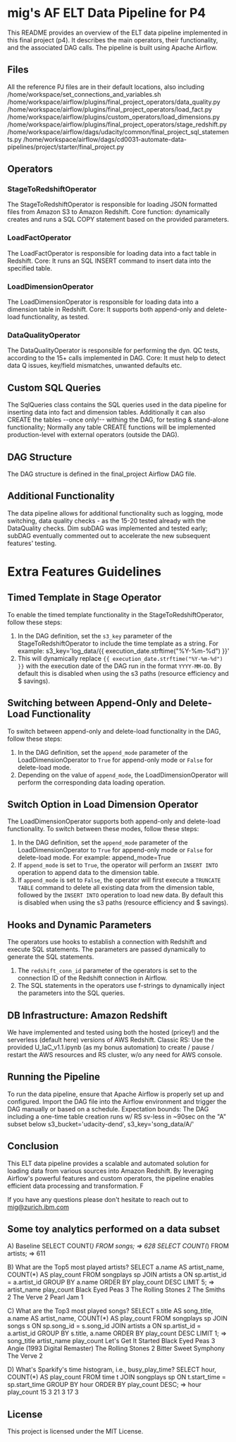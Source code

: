 # mig's AF ELT Data Pipeline for P4
This README provides an overview of the ELT data pipeline implemented in this final project (p4). 
It describes the main operators, their functionality, and the associated DAG calls. The pipeline is built using Apache Airflow.

## Files
All the reference PJ files are in their default locations, also including 
/home/workspace/set_connections_and_variables.sh
/home/workspace/airflow/plugins/final_project_operators/data_quality.py
/home/workspace/airflow/plugins/final_project_operators/load_fact.py
/home/workspace/airflow/plugins/custom_operators/load_dimensions.py
/home/workspace/airflow/plugins/final_project_operators/stage_redshift.py
/home/workspace/airflow/dags/udacity/common/final_project_sql_statements.py
/home/workspace/airflow/dags/cd0031-automate-data-pipelines/project/starter/final_project.py


## Operators
### StageToRedshiftOperator
The StageToRedshiftOperator is responsible for loading JSON formatted files from Amazon S3 to Amazon Redshift. 
Core function: dynamically creates and runs a SQL COPY statement based on the provided parameters.

### LoadFactOperator
The LoadFactOperator is responsible for loading data into a fact table in Redshift. 
Core: It runs an SQL INSERT command to insert data into the specified table.

### LoadDimensionOperator
The LoadDimensionOperator is responsible for loading data into a dimension table in Redshift. 
Core: It supports both append-only and delete-load functionality, as tested.

### DataQualityOperator
The DataQualityOperator is responsible for performing the dyn. QC tests, according to the 15+ calls implemented in DAG.
Core: It must help to detect data Q issues, key/field mismatches, unwanted defaults etc.

## Custom SQL Queries
The SqlQueries class contains the SQL queries used in the data pipeline for inserting data into fact and dimension tables.
Additionally it can also CREATE the tables --once only!-- withing the DAG, for testing & stand-alone functionality; 
Normally any table CREATE functions will be implemented production-level with external operators (outside the DAG).

## DAG Structure
The DAG structure is defined in the final_project Airflow DAG file.

## Additional Functionality
The data pipeline allows for additional functionality such as logging, mode switching, data quality checks - as the 15-20 tested already with the DataQuality checks.
Dim subDAG was implemented and tested early; subDAG eventually commented out to accelerate the new subsequent features' testing.

# Extra Features Guidelines
## Timed Template in Stage Operator
To enable the timed template functionality in the StageToRedshiftOperator, follow these steps:
1. In the DAG definition, set the `s3_key` parameter of the StageToRedshiftOperator to include the time template as a string. 
For example: s3_key='log_data/{{ execution_date.strftime("%Y-%m-%d") }}'
2. This will dynamically replace `{{ execution_date.strftime("%Y-%m-%d") }}` with the execution date of the DAG run in the format `YYYY-MM-DD`.
By default this is disabled when using the s3 paths (resource efficiency and $ savings).

## Switching between Append-Only and Delete-Load Functionality
To switch between append-only and delete-load functionality in the DAG, follow these steps:
1. In the DAG definition, set the `append_mode` parameter of the LoadDimensionOperator to `True` for append-only mode or `False` for delete-load mode.
2. Depending on the value of `append_mode`, the LoadDimensionOperator will perform the corresponding data loading operation.

## Switch Option in Load Dimension Operator
The LoadDimensionOperator supports both append-only and delete-load functionality. To switch between these modes, follow these steps:
1. In the DAG definition, set the `append_mode` parameter of the LoadDimensionOperator to `True` for append-only mode or `False` for delete-load mode. 
For example: append_mode=True
2. If `append_mode` is set to `True`, the operator will perform an `INSERT INTO` operation to append data to the dimension table.
3. If `append_mode` is set to `False`, the operator will first execute a `TRUNCATE TABLE` command to delete all existing data from the dimension table, followed by the `INSERT INTO` operation to load new data.
By default this is disabled when using the s3 paths (resource efficiency and $ savings).

## Hooks and Dynamic Parameters
The operators use hooks to establish a connection with Redshift and execute SQL statements. The parameters are passed dynamically to generate the SQL statements.
1. The `redshift_conn_id` parameter of the operators is set to the connection ID of the Redshift connection in Airflow.
2. The SQL statements in the operators use f-strings to dynamically inject the parameters into the SQL queries.

## DB Infrastructure: Amazon Redshift
We have implemented and tested using both the hosted (pricey!) and the serverless (default here) versions of AWS  Redshift.
Classic RS: Use the provided U_IaC_v1.1.ipynb (as my bonus automation) to create / pause / restart the AWS resources and RS cluster, w/o any need for AWS console.

## Running the Pipeline
To run the data pipeline, ensure that Apache Airflow is properly set up and configured. Import the DAG file into the Airflow environment and trigger the DAG manually or based on a schedule.
Expectation bounds: The DAG including a one-time table creation runs w/ RS sv-less in ~90sec on the "A" subset below
s3_bucket='udacity-dend',
s3_key='song_data/A/'

## Conclusion
This ELT data pipeline provides a scalable and automated solution for loading data from various sources into Amazon Redshift. 
By leveraging Airflow's powerful features and custom operators, the pipeline enables efficient data processing and transformation. F

If you have any questions please don't hesitate to reach out to mig@zurich.ibm.com

## Some toy analytics performed on a data subset

A) Baseline
SELECT COUNT(*) FROM songs; => 628
SELECT COUNT(*) FROM artists; => 611

B) What are the Top5 most played artists?
SELECT a.name AS artist_name, COUNT(*) AS play_count
FROM songplays sp
JOIN artists a ON sp.artist_id = a.artist_id
GROUP BY a.name
ORDER BY play_count DESC
LIMIT 5; =>
artist_name  play_count
Black Eyed Peas	3
The Rolling Stones	2
The Smiths	2
The Verve	2
Pearl Jam	1


C) What are the Top3 most played songs?
SELECT s.title AS song_title, a.name AS artist_name, COUNT(*) AS play_count
FROM songplays sp
JOIN songs s ON sp.song_id = s.song_id
JOIN artists a ON sp.artist_id = a.artist_id
GROUP BY s.title, a.name
ORDER BY play_count DESC
LIMIT 1; =>
song_title artist_name play_count
Let's Get It Started	        Black Eyed Peas	    3
Angie (1993 Digital Remaster)	The Rolling Stones	2
Bitter Sweet Symphony	        The Verve	        2


D) What's Sparkify's time histogram, i.e., busy_play_time?
SELECT hour, COUNT(*) AS play_count
FROM time t
JOIN songplays sp ON t.start_time = sp.start_time
GROUP BY hour
ORDER BY play_count DESC; =>
hour 	play_count
15	3
21	3
17	3


## License
This project is licensed under the MIT License.
